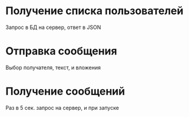 # Получение списка пользователей
Запрос в БД на сервер, ответ в JSON

# Отправка сообщения
Выбор получателя, текст, и вложения

# Получение сообщений
Раз в 5 сек. запрос на сервер, и при запуске

